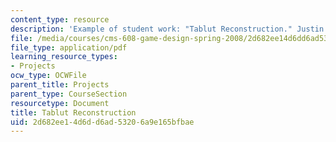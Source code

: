 ```yaml
---
content_type: resource
description: 'Example of student work: "Tablut Reconstruction." Justin Moe.'
file: /media/courses/cms-608-game-design-spring-2008/2d682ee14d6dd6ad53206a9e165bfbae_moe1.pdf
file_type: application/pdf
learning_resource_types:
- Projects
ocw_type: OCWFile
parent_title: Projects
parent_type: CourseSection
resourcetype: Document
title: Tablut Reconstruction
uid: 2d682ee1-4d6d-d6ad-5320-6a9e165bfbae
---
```

